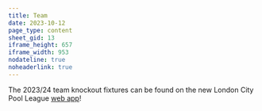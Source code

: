 ```yaml
---
title: Team
date: 2023-10-12
page_type: content
sheet_gid: 13
iframe_height: 657
iframe_width: 953
nodateline: true
noheaderlink: true
---
```

The 2023/24 team knockout fixtures can be found on the new London City Pool League [web app](https://app.londoncitypool.com/app/competitions/751)!

